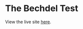 # The Bechdel Test
 
 View the live site [here](https://mbjacobs.github.io/the-bechdel-test-final/).
